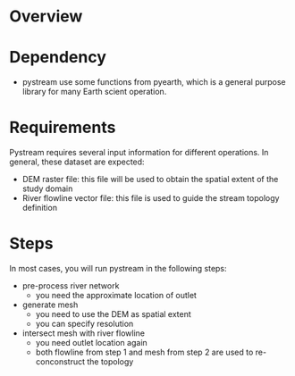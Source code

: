 # Overview

# Dependency

* pystream use some functions from pyearth, which is a general purpose library for many Earth scient operation.


# Requirements

Pystream requires several input information for different operations. In general, these dataset are expected:

* DEM raster file: this file will be used to obtain the spatial extent of the study domain
* River flowline vector file: this file is used to guide the stream topology definition

# Steps

In most cases, you will run pystream in the following steps:
- pre-process river network
    * you need the approximate location of outlet
- generate mesh
    * you need to use the DEM as spatial extent
    * you can specify resolution
- intersect mesh with river flowline
    * you need outlet location again
    * both flowline from step 1 and mesh from step 2 are used to re-conconstruct the topology


